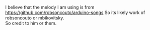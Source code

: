 I believe that the melody I am using is from https://github.com/robsoncouto/arduino-songs
So its likely work of robsoncouto or mbikovitsky.  
So credit to him or them.
